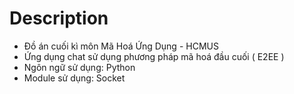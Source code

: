 # Description
- Đồ án cuối kì môn Mã Hoá Ứng Dụng - HCMUS
- Ứng dụng chat sử dụng phương pháp mã hoá đầu cuối ( E2EE )  
- Ngôn ngữ sử dụng: Python  
- Module sử dụng: Socket  
